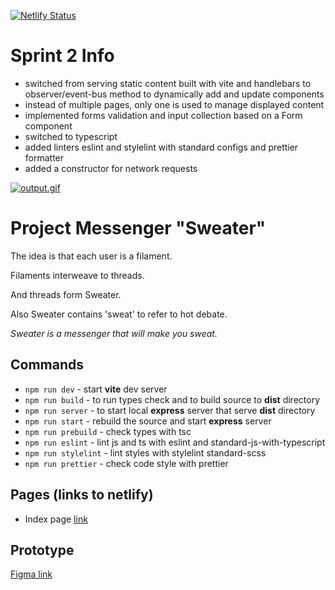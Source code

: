[![Netlify Status](https://api.netlify.com/api/v1/badges/4abdf3ad-280d-4be4-a89a-c669f97d395f/deploy-status?branch=deploy)](https://app.netlify.com/sites/tangerine-panda-5ff950/deploys)

# Sprint 2 Info
- switched from serving static content built with vite and handlebars
  to observer/event-bus method to dynamically add and update components
- instead of multiple pages, only one is used to manage displayed content
- implemented forms validation and input collection based on a Form component
- switched to typescript
- added linters eslint and stylelint with standard configs and prettier formatter
- added a constructor for network requests

[![output.gif](https://i.postimg.cc/xdRzL8YZ/output.gif)](https://postimg.cc/LqJ5pHJk)


# Project Messenger "Sweater"

The idea is that each user is a filament.

Filaments interweave to threads.

And threads form Sweater.

Also Sweater contains 'sweat' to refer to hot debate.

_Sweater is a messenger that will make you sweat._

## Commands

- `npm run dev` - start **vite** dev server
- `npm run build` - to run types check and to build source to **dist** directory
- `npm run server` - to start local **express** server that serve **dist** directory
- `npm run start` - rebuild the source and start **express** server
- `npm run prebuild` - check types with tsc
- `npm run eslint` - lint js and ts with eslint and standard-js-with-typescript
- `npm run stylelint` - lint styles with stylelint standard-scss
- `npm run prettier` - check code style with prettier

## Pages (links to netlify)

- Index page [link](https://tangerine-panda-5ff950.netlify.app/)

## Prototype

[Figma link](https://www.figma.com/file/Qg7ZcgVIdRBW2Vo03Nf5J1/Untitled?type=design&node-id=0%3A1&mode=design&t=PMcwbCtKFhTk3CQB-1)
